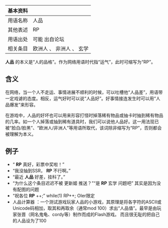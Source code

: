 |  **基本资料**  ||
|---|---|
|用语名称  |  人品   |
|其他表述  |  RP   |
|用语出处  |  可能  出自论坛   |
|相关条目  |  欧洲人  、  非洲人  、  玄学   |
  
**人品** 的本义是“人的品格”。作为网络用语时代指“运气”，此时可缩写为“RP”。

##  含义

在网络，当一个人不走运、事情进展不顺利的时候，可以吐槽他“人品差”，用语带一定戏谑的态度。相反，运气好时可以说“人品好”。好事情接连发生时可以用“人品爆发”来形容。

在游戏中，人品的好坏也可以用来形容打怪时掉落稀有物品或抽卡时抽到稀有物品的几率。如一个人掉落或抽到稀有道具时，我们可以说他人品好。这一用法现已被“脸白/脸黑”、“欧洲人/非洲人”等用语所取代，该词除非缩写为“RP”，否则都会被理解为本义。

##  例子

  * “ **RP** 真好，彩票中奖啦！” 
  * “我没抽到SSR， **RP** 不行啊。” 
  * “最近 **人品** 好差，挂科了。” 
  * “为什么这个条目迟迟不被  更新姬  推送？”“是 **RP** 玄学  问题吧”  其实是因为没有配图的问题 
  * “祝各位 **RP** ++;”  while(1) RP++;  OIer限定 
  * 人品计算器  ：一个测试游戏玩家人品的小游戏，其原理是将各字符的ASCII或Unicode码相加，取其和再取余（通常mod 100）求出“人品值”。最早是由玩家张晋（网名鬼龟、cordy等）制作而成的Flash游戏。  而且很无耻的把自己的人品设为了100 

  